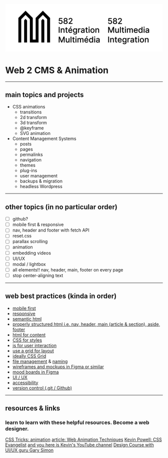 
![582 Multimedia](https://github.com/582Multimedia/.github/blob/main/img/logo/logo_582_bil_k.png)

# Web 2 CMS &amp; Animation
---
## main topics and projects
- CSS animations
    - transitions
    - 2d transform
    - 3d transform
    - @keyframe
    - SVG animation
- Content Management Systems
    - posts
    - pages
    - permalinks
    - navigation
    - themes
    - plug-ins
    - user management
    - backups & migration
    - headless Wordpress
 ---
 ## other topics (in no particular order)
- [ ] github?
- [ ] mobile first & responsive 
- [ ] nav, header and footer with fetch API
- [ ] reset.css
- [ ] parallax scrolling
- [ ] animation
- [ ] embedding videos
- [ ] UI/UX
- [ ] modal / lightbox
- [ ] all elements!! nav, header, main, footer on every page
- [ ] stop center-aligning text

---
## web best practices (kinda in order)
- [mobile first](https://www.lukew.com/resources/mobile_first.asp)
- [responsive](https://alistapart.com/article/responsive-web-design/)
- [semantic html](https://www.semrush.com/blog/semantic-html5-guide/)
- [properly structured html i.e. nav, header, main (article & section), aside, footer](https://developer.mozilla.org/en-US/docs/Glossary/Semantics)
- [html for content](https://earthstrongdigital.com/tech-talk/understanding-web-standards-html-css-and-javascript/)
- [CSS for styles](https://developer.mozilla.org/en-US/docs/Web/CSS)
- [js for user interaction](https://developer.mozilla.org/en-US/docs/Web/JavaScript)
- [use a grid for layout](https://www.uxdesigninstitute.com/blog/how-to-use-grids-in-web-design/) 
- [ideally CSS Grid](https://css-tricks.com/snippets/css/complete-guide-grid/)
- [file management](https://developer.mozilla.org/en-US/docs/Learn_web_development/Getting_started/Environment_setup/Dealing_with_files) & [naming](https://learntheweb.courses/topics/naming-conventions/)
- [wireframes and mockups in Figma or similar](https://www.figma.com/resource-library/wireframe-vs-mockup/)
- [mood boards in Figma](https://www.figma.com/resource-library/how-to-make-a-mood-board/)
- [UI / UX](https://99designs.com/blog/web-digital/web-design-development-ui-ux-difference/)
- [accessibility](https://www.wcag.com/)
- [version control (.git / Github)](https://github.com/582Multimedia/git-basics)

---
## resources & links
### learn to learn with these helpful resources. Become a web designer.
[CSS Tricks: animation](https://css-tricks.com/almanac/properties/a/animation/)
[article: Web Animation Techniques](https://www.freecodecamp.org/news/web-animation-css-vs-javascript/)
[Kevin Powell: CSS Evangelist](https://www.kevinpowell.co/)
[and you here is Kevin's YouTube channel](https://www.youtube.com/kevinpowell)
[Design Course with UI/UX guru Gary Simon](https://www.youtube.com/@DesignCourse)
 
